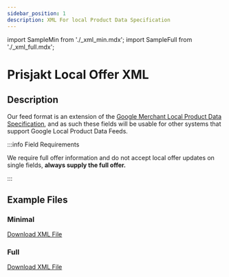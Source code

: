 ```yaml
---
sidebar_position: 1
description: XML For local Product Data Specification
---
```

import SampleMin from './_xml_min.mdx';
import SampleFull from './_xml_full.mdx';

# Prisjakt Local Offer XML

## Description

Our feed format is an extension of the [Google Merchant Local Product Data Specification](https://support.google.com/merchants/answer/14779112?hl=en&ref_topic=15149063&sjid=11693024350990084211-EU), and as such these fields will be usable for other systems that support Google Local Product Data Feeds.

:::info Field Requirements

We require full offer information and do not accept local offer updates on single fields, **always supply the full offer.**

:::

## Example Files

### Minimal

[Download XML File](pathname:///examples/local-offer/min.xml)
<SampleMin />

### Full

[Download XML File](pathname:///examples/local-offer/full.xml)
<SampleFull />